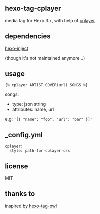 ## hexo-tag-cplayer

media tag for Hexo 3.x, with help of [cplayer](https://github.com/Copay/cPlayer)

## dependencies

[hexo-inject](https://github.com/akfish/hexo-inject.git)

(though it's not maintained anymore ..)

## usage

```
{% cplayer ARTIST COVER(url) SONGS %}
```

songs:
* type: json string
* attributes: name, url

e.g:
`'[{ "name": "foo", "url": "bar" }]'`

## _config.yml

```
cplayer:
  style: path-for-cplayer-css
```

## license

MIT

## thanks to

inspired by [hexo-tag-owl](https://github.com/m80126colin/hexo-tag-owl.git)
